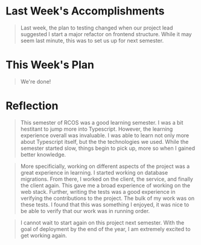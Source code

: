 # Last Week's Accomplishments

> Last week, the plan to testing changed when our project lead suggested I start a major refactor on 
> frontend structure. While it may seem last minute, this was to set us up for next semester. 

# This Week's Plan

> We're done!

# Reflection

> This semester of RCOS was a good learning semester. I was a bit hestitant to jump more into Typescript. However, 
> the learning experience overall was invaluable. I was able to learn not only more about Typescript itself, but the
> the technologies we used. While the semester started slow, things begin to pick up, more so when I gained better 
> knowledge.

> More specificially, working on different aspects of the project was a great experience in learning. I started working
> on database migrations. From there, I worked on the client, the service, and finally the client again. This 
> gave me a broad experience of working on the web stack. Further, writing the tests was a good experience in verifying
> the contributions to the project. The bulk of my work was on these tests. I found that this was something I enjoyed, 
> it was nice to be able to verify that our work was in running order.

> I cannot wait to start again on this project next semester. With the goal of deployment by the end of the year, I am 
> extremely excited to get working again. 
